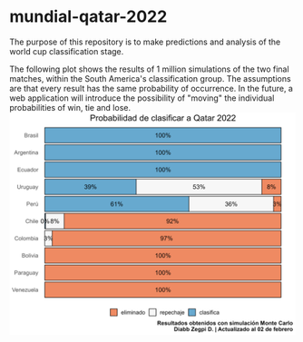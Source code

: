 # mundial-qatar-2022
The purpose of this repository is to make predictions and analysis of the world cup classification stage.

The following plot shows the results of 1 million simulations of the two final matches, within the South America's classification group. The assumptions are that every result has the same probability of occurrence. In the future, a web application will introduce the possibility of "moving" the individual probabilities of win, tie and lose.
<img src="https://github.com/DiabbZegpi/mundial-qatar-2022/blob/main/mundial2.png">
